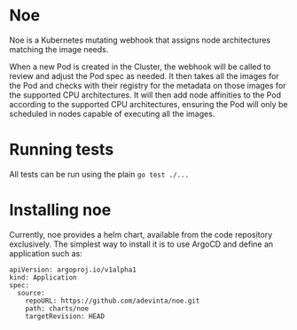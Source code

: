 # Noe

Noe is a Kubernetes mutating webhook that assigns node architectures matching the image needs.

When a new Pod is created in the Cluster, the webhook will be called to review and adjust the Pod spec as needed. It then takes all the images for the Pod and checks with their registry for the metadata on those images for the supported CPU architectures. It will then add node affinities to the Pod according to the supported CPU architectures, ensuring the Pod will only be scheduled in nodes capable of executing all the images.


# Running tests

All tests can be run using the plain `go test ./...`

# Installing noe

Currently, noe provides a helm chart, available from the code repository exclusively.
The simplest way to install it is to use ArgoCD and define an application such as:

```
apiVersion: argoproj.io/v1alpha1
kind: Application
spec:
  source:
    repoURL: https://github.com/adevinta/noe.git
    path: charts/noe
    targetRevision: HEAD
```

